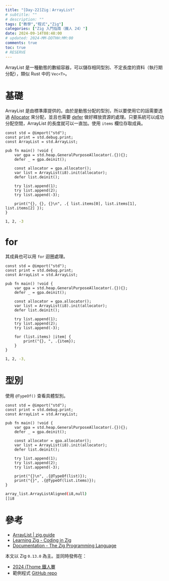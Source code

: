 ```yaml
---
title: "[Day-22]Zig：ArrayList"
# subtitle: ""
# description: ""
tags: ["教學","程式","Zig"]
categories: ["Zig 入門指南（鐵人 24）"]
date: 2024-09-14T08:48:00
# updated: 2024-MM-DDTHH:MM:00
comments: true
toc: true
# RESERVE
---
```


ArrayList 是一種動態的數組容器，可以儲存相同型別、不定長度的資料（執行期分配），類似 Rust 中的 `Vec<T>`。

<!-- more -->

# 基礎

ArrayList 是由標準庫提供的。由於是動態分配的型別，所以要使用它的話需要透過 [Allocator](https://ziteh.github.io/posts/it24-zig-21-allocator/) 來分配，並且也需要 [defer](https://ziteh.github.io/posts/it24-zig-20-defer/) 做好釋放資源的處理。只要系統可以成功分配空間，ArrayList 的長度就可以一直加。使用 `items` 欄位存取成員。

```zig
const std = @import("std");
const print = std.debug.print;
const ArrayList = std.ArrayList;

pub fn main() !void {
    var gpa = std.heap.GeneralPurposeAllocator(.{}){};
    defer _ = gpa.deinit();

    const allocator = gpa.allocator();
    var list = ArrayList(i8).init(allocator);
    defer list.deinit();

    try list.append(1);
    try list.append(2);
    try list.append(-3);

    print("{}, {}, {}\n", .{ list.items[0], list.items[1], list.items[2] });
}
```

```bash
1, 2, -3
```

# for

其成員也可以用 `for` 迴圈處理。

```zig
const std = @import("std");
const print = std.debug.print;
const ArrayList = std.ArrayList;

pub fn main() !void {
    var gpa = std.heap.GeneralPurposeAllocator(.{}){};
    defer _ = gpa.deinit();

    const allocator = gpa.allocator();
    var list = ArrayList(i8).init(allocator);
    defer list.deinit();

    try list.append(1);
    try list.append(2);
    try list.append(-3);

    for (list.items) |item| {
        print("{}, ", .{item});
    }
}
```

```bash
1, 2, -3,
```

# 型別

使用 `@TypeOf()` 查看具體型別。

```zig
const std = @import("std");
const print = std.debug.print;
const ArrayList = std.ArrayList;

pub fn main() !void {
    var gpa = std.heap.GeneralPurposeAllocator(.{}){};
    defer _ = gpa.deinit();

    const allocator = gpa.allocator();
    var list = ArrayList(i8).init(allocator);
    defer list.deinit();

    try list.append(1);
    try list.append(2);
    try list.append(-3);

    print("{}\n", .{@TypeOf(list)});
    print("{}", .{@TypeOf(list.items)});
}
```

```bash
array_list.ArrayListAligned(i8,null)
[]i8
```

# 參考

- [ArrayList | zig.guide](https://zig.guide/standard-library/arraylist)
- [Learning Zig - Coding in Zig](https://www.openmymind.net/learning_zig/coding_in_zig/#arraylist)
- [Documentation - The Zig Programming Language](https://ziglang.org/documentation/0.13.0/#toc-Zig-Standard-Library)

本文以 Zig `0.13.0` 為主。並同時發佈在：

- [2024 iThome 鐵人賽](https://ithelp.ithome.com.tw/articles/10350296)
- 範例程式 [GitHub repo](https://github.com/ziteh/zig-learn-it24/tree/main/array_list)
